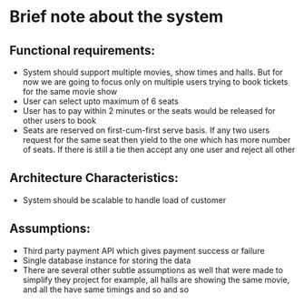 # Brief note about the system

## Functional requirements:

- System should support multiple movies, show times and halls. But for now we are going to focus only on multiple users trying to book tickets for the same movie show
- User can select upto maximum of 6 seats
- User has to pay within 2 minutes or the seats would be released for other users to book
- Seats are reserved on first-cum-first serve basis. If any two users request for the same seat then yield to the one which has more number of seats. If there is still a tie then accept any one user and reject all other

## Architecture Characteristics:
- System should be scalable to handle load of customer


## Assumptions:
- Third party payment API which gives payment success or failure
- Single database instance for storing the data
- There are several other subtle assumptions as well that were made to simplify they project for example, all halls are showing the same movie, and all the have same timings and so and so
